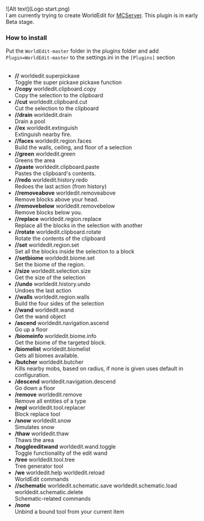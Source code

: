![Alt text](Logo start.png)<br />
I am currently trying to create WorldEdit for [MCServer](http://www.mc-server.org/). This plugin is in early Beta stage.<br />
### How to install<br />
Put the `WorldEdit-master` folder in the plugins folder and add `Plugin=WorldEdit-master` to the settings.ini in the `[Plugins]` section<br /><br />
* **//** worldedit.superpickaxe<br />
Toggle the super pickaxe pickaxe function<br />
* **//copy** worldedit.clipboard.copy<br />
Copy the selection to the clipboard<br />
* **//cut** worldedit.clipboard.cut<br />
Cut the selection to the clipboard<br />
* **//drain** worldedit.drain<br />
Drain a pool<br />
* **//ex** worldedit.extinguish<br />
Extinguish nearby fire.<br />
* **//faces** worldedit.region.faces<br />
Build the walls, ceiling, and floor of a selection<br />
* **//green** worldedit.green<br />
Greens the area<br />
* **//paste** worldedit.clipboard.paste<br />
Pastes the clipboard's contents.<br />
* **//redo** worldedit.history.redo<br />
Redoes the last action (from history)<br />
* **//removeabove** worldedit.removeabove<br />
Remove blocks above your head.<br />
* **//removebelow** worldedit.removebelow<br />
Remove blocks below you.<br />
* **//replace** worldedit.region.replace<br />
Replace all the blocks in the selection with another<br />
* **//rotate** worldedit.clipboard.rotate<br />
Rotate the contents of the clipboard<br />
* **//set** worldedit.region.set<br />
Set all the blocks inside the selection to a block<br />
* **//setbiome** worldedit.biome.set<br />
Set the biome of the region.<br />
* **//size** worldedit.selection.size<br />
Get the size of the selection<br />
* **//undo** worldedit.history.undo<br />
Undoes the last action<br />
* **//walls** worldedit.region.walls<br />
Build the four sides of the selection<br />
* **//wand** worldedit.wand<br />
Get the wand object<br />
* **/ascend** worldedit.navigation.ascend<br />
Go up a floor<br />
* **/biomeinfo** worldedit.biome.info<br />
Get the biome of the targeted block.<br />
* **/biomelist** worldedit.biomelist<br />
Gets all biomes available.<br />
* **/butcher** worldedit.butcher<br />
Kills nearby mobs, based on radius, if none is given uses default in configuration.<br />
* **/descend** worldedit.navigation.descend<br />
Go down a floor<br />
* **/remove** worldedit.remove<br />
Remove all entities of a type<br />
* **/repl** worldedit.tool.replacer<br />
Block replace tool<br />
* **/snow** worldedit.snow<br />
Simulates snow<br />
* **/thaw** worldedit.thaw<br />
Thaws the area<br />
* **/toggleeditwand** worldedit.wand.toggle<br />
Toggle functionality of the edit wand<br />
* **/tree** worldedit.tool.tree<br />
Tree generator tool<br />
* **/we** worldedit.help worldedit.reload<br />
 WorldEdit commands<br >
* **//schematic** worldedit.schematic.save worldedit.schematic.load worldedit.schematic.delete<br />
 Schematic-related commands<br />
* **/none**<br />
 Unbind a bound tool from your current item<br />

